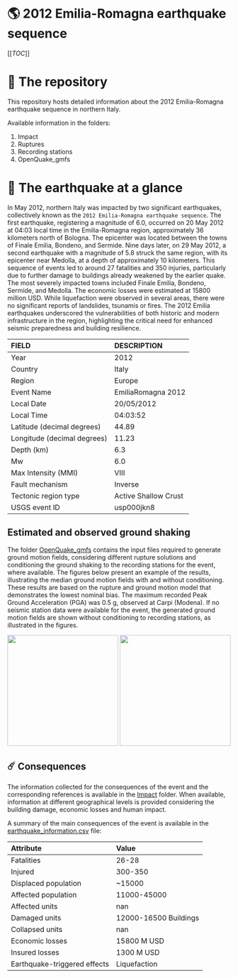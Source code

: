 # 🌎 2012 Emilia-Romagna earthquake sequence
[[_TOC_]]

# 📂 The repository

This repository hosts detailed information about the 2012 Emilia-Romagna earthquake sequence in northern Italy.

Available information in the folders:

1. Impact
2. Ruptures
3. Recording stations
4. OpenQuake_gmfs


# 🚀 The earthquake at a glance 

In May 2012, northern Italy was impacted by two significant earthquakes, collectively known as the `2012 Emilia-Romagna earthquake sequence`. The first earthquake, registering a magnitude of 6.0, occurred on 20 May 2012 at 04:03 local time in the Emilia-Romagna region, approximately 36 kilometers north of Bologna. The epicenter was located between the towns of Finale Emilia, Bondeno, and Sermide. Nine days later, on 29 May 2012, a second earthquake with a magnitude of 5.8 struck the same region, with its epicenter near Medolla, at a depth of approximately 10 kilometers. This sequence of events led to around 27 fatalities and 350 injuries, particularly due to further damage to buildings already weakened by the earlier quake. The most severely impacted towns included Finale Emilia, Bondeno, Sermide, and Medolla. The economic losses were estimated at 15800 million USD. While liquefaction were observed in several areas, there were no significant reports of landslides, tsunamis or fires. The 2012 Emilia earthquakes underscored the vulnerabilities of both historic and modern infrastructure in the region, highlighting the critical need for enhanced seismic preparedness and building resilience.

| FIELD | DESCRIPTION |
|:-------|:-------------|
| Year | 2012 |
| Country | Italy |
| Region | Europe |
| Event Name | EmiliaRomagna 2012 |
| Local Date | 20/05/2012 |
| Local Time | 04:03:52 |
| Latitude (decimal degrees) | 44.89 |
| Longitude (decimal degrees) | 11.23 |
| Depth (km) | 6.3 |
| Mw | 6.0 |
| Max Intensity (MMI) | VIII |
| Fault mechanism | Inverse |
| Tectonic region type | Active Shallow Crust |
| USGS event ID | usp000jkn8 |

## Estimated and observed ground shaking

The folder [OpenQuake_gmfs](./OpenQuake_gmfs/) contains the input files required to generate ground motion fields, considering different rupture solutions and conditioning the ground shaking to the recording stations for the event, where available. The figures below present an example of the results, illustrating the median ground motion fields with and without conditioning. These results are based on the rupture and ground motion model that demonstrates the lowest nominal bias. The maximum recorded Peak Ground Acceleration (PGA) was 0.5 g, observed at Carpi (Modena). If no seismic station data were available for the event, the generated ground motion fields are shown without conditioning to recording stations, as illustrated in the figures.

<img src="./20120520_M5.8_EmiliaRomagna/4_OpenQuake_gmfs/median_gmf_stations_none.png" height="250">
<img src="./20120520_M5.8_EmiliaRomagna/4_OpenQuake_gmfs/median_gmf_stations_seismic.png" height="250">

## ☄️ Consequences

The information collected for the consequences of the event and the corresponding references is available in the [Impact](./Impact) folder. When available, information at different geographical levels is provided considering the building damage, economic losses and human impact.

A summary of the main consequences of the event is available in the [earthquake_information.csv](./earthquake_information.csv) file:

| Attribute | Value |
|:-------|:-------------|
| Fatalities | 26-28 |
| Injured | 300-350 |
| Displaced population | ~15000 |
| Affected population | 11000-45000 |
| Affected units | nan |
| Damaged units | 12000-16500 Buildings |
| Collapsed units | nan |
| Economic losses | 15800 M USD |
| Insured losses | 1300 M USD |
| Earthquake-triggered effects | Liquefaction |